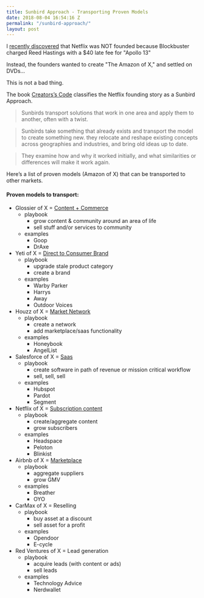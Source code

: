 ```yaml
---
title: Sunbird Approach - Transporting Proven Models
date: 2018-08-04 16:54:16 Z
permalink: "/sunbird-approach/"
layout: post
---
```


I [recently discovered](https://twitter.com/jhoff/status/1024103136536014853) that Netflix was NOT founded because Blockbuster charged Reed Hastings with a $40 late fee for "Apollo 13"

Instead, the founders wanted to create "The Amazon of X," and settled on DVDs...

This is not a bad thing.

The book [Creators’s Code](https://www.amazon.com/Creators-Code-Essential-Extraordinary-Entrepreneurs/dp/1451666071) classifies the Netflix founding story as a Sunbird Approach.

> Sunbirds transport solutions that work in one area and apply them to another, often with a twist. 

> Sunbirds take something that already exists and transport the model to create something new. they relocate and reshape existing concepts across geographies and industries, and bring old ideas up to date. 

> They examine how and why it worked initially, and what similarities or differences will make it work again. 

Here’s a list of proven models (Amazon of X) that can be transported to other markets. 


#### Proven models to transport:

* Glossier of X = [Content + Commerce](https://www.inc.com/emily-canal/glossier-2017-company-of-the-year-nominee.html)
	* playbook
		* grow content & community around an area of life
		* sell stuff and/or services to community 
	* examples
		* Goop
		* DrAxe
* Yeti of X = [Direct to Consumer Brand](https://www.businessinsider.com/online-direct-to-consumer-brands-with-retail-stores-locations-2018-2)
	* playbook
		* upgrade stale product category
		* create a brand
	* examples
		* Warby Parker
		* Harrys
		* Away
		* Outdoor Voices
* Houzz of X = [Market Network](https://www.nfx.com/post/10-years-about-market-networks)
	* playbook
		* create a network
		* add marketplace/saas functionality
	* examples
		* Honeybook
		* AngelList
* Salesforce of X = [Saas](https://twitter.com/davidcummings/status/1019549219630305285)
	* playbook
		* create software in path of revenue or mission critical workflow
		* sell, sell, sell
	* examples
		* Hubspot
		* Pardot
		* Segment
* Netflix of X = [Subscription content](https://www.inc.com/magazine/201605/kris-frieswick/peloton-studio-cycling-home-fitness.html)
	* playbook
		* create/aggregate content
		* grow subscribers
	* examples
		* Headspace
		* Peloton
		* Blinkist
* Airbnb of X = [Marketplace](https://andrewchen.co/marketplace-startups-best-essays/)
	* playbook
		* aggregate suppliers
		* grow GMV
	* examples
		* Breather
		* OYO
* CarMax of X = Reselling
	* playbook
		* buy asset at a discount
		* sell asset for a profit
	* examples
		* Opendoor
		* E-cycle 
* Red Ventures of X = Lead generation
	* playbook
		* acquire leads (with content or ads)
		* sell leads
	* examples
		* Technology Advice
		* Nerdwallet

